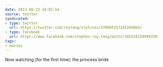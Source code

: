 ```yaml
---
date: 2013-08-23 18:01:54
source: twitter
syndicated:
- type: twitter
  url: https://twitter.com/roytang/statuses/370969157191204864/
- type: facebook
  url: https://www.facebook.com/stephen.roy.tang/posts/10152422999933912
tags:
- movies
---
```


Now watching (for the first time): the princess bride